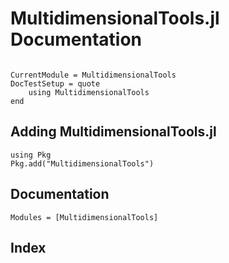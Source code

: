 # MultidimensionalTools.jl Documentation

```@contents
```

```@meta
CurrentModule = MultidimensionalTools
DocTestSetup = quote
    using MultidimensionalTools
end
```

## Adding MultidimensionalTools.jl
```@repl
using Pkg
Pkg.add("MultidimensionalTools")
```

## Documentation
```@autodocs
Modules = [MultidimensionalTools]
```

## Index

```@index
```